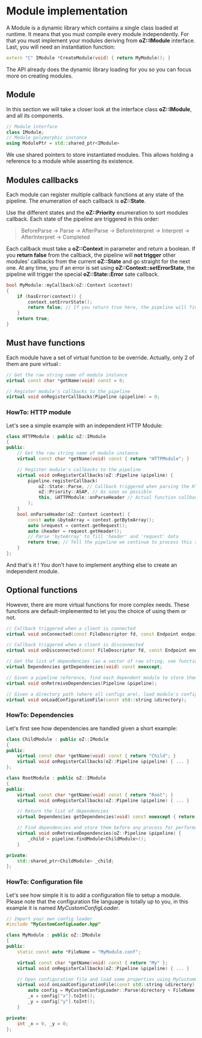 # Module implementation

A Module is a dynamic library which contains a single class loaded at runtime.
It means that you must compile every module independently.
For that you must implement your modules deriving from **oZ::IModule** interface.
Last, you will need an instantiation function:
```C++
extern "C" IModule *CreateModule(void) { return MyModule(); }
```
The API already does the dynamic library loading for you so you can focus more on creating modules.

## Module

In this section we will take a closer look at the interface class **oZ::IModule**, and all its components.
```C++
// Module interface
class IModule;
// Module polymorphic instance
using ModulePtr = std::shared_ptr<IModule>
```
We use shared pointers to store instantiated modules. This allows holding a reference to a module while asserting its existence.

## Modules callbacks

Each module can register multiple callback functions at any state of the pipeline. The enumeration of each callback is **oZ::State**.

Use the different states and the **oZ::Priority** enumeration to sort modules callback.
Each state of the pipeline are triggered in this order:
> BeforeParse -> Parse -> AfterParse -> BeforeInterpret -> Interpret -> AfterInterpret -> Completed

Each callback must take a **oZ::Context** in parameter and return a boolean.
If you **return false** from the callback, the pipeline will **not trigger** other modules' callbacks from the current **oZ::State** and go straight for the next one.
At any time, you if an error is set using **oZ::Context::setErrorState**, the pipeline will trigger the special **oZ::State::Error** sate callback.

```C++
bool MyModule::myCallback(oZ::Context &context)
{
	if (hasError(context)) {
		context.setErrorState();
		return false; // If you return true here, the pipeline will finish to trigger every callback of the current state and not immediatly call Error callbacks
	}
	return true;
}
```

## Must have functions

Each module have a set of virtual function to be override. Actually, only 2 of them are pure virtual :
```C++
// Get the raw string name of module instance
virtual const char *getName(void) const = 0;

// Register module's callbacks to the pipeline
virtual void onRegisterCallbacks(Pipeline &pipeline) = 0;
```

### HowTo: HTTP module

Let's see a simple example with an independent HTTP Module:
```C++
class HTTPModule : public oZ::IModule
{
public:
	// Get the raw string name of module instance
	virtual const char *getName(void) const { return "HTTPModule"; }

	// Register module's callbacks to the pipeline
	virtual void onRegisterCallbacks(oZ::Pipeline &pipeline) {
		pipeline.registerCallback(
			oZ::State::Parse, // Callback triggered when parsing the HTTP request
			oZ::Priority::ASAP, // As soon as possible
			this, &HTTPModule::onParseHeader // Actual function callback
		);
	}
	bool onParseHeader(oZ::Context &context) {
		const auto &byteArray = context.getByteArray();
		auto &request = context.getRequest();
		auto &header = request.getHeader();
		// Parse 'byteArray' to fill 'header' and 'request' data
		return true; // Tell the pipeline we continue to process this state
	}
};
```
And that's it ! You don't have to implement anything else to create an independent module.

## Optional functions

However, there are more virtual functions for more complex needs. These functions are default-implemented to let you the choice of using them or not.
```C++
// Callback triggered when a client is connected
virtual void onConnected(const FileDescriptor fd, const Endpoint endpoint, const bool useEncryption);

// Callback triggered when a client is disconnected
virtual void onDisconnected(const FileDescriptor fd, const Endpoint endpoint);

// Get the list of dependencies (as a vector of raw string, see function getName above)
virtual Dependencies getDependencies(void) const noexcept;

// Given a pipeline reference, find each dependent module to store them internally
virtual void onRetreiveDependencies(Pipeline &pipeline);

// Given a directory path (where all configs are), load module's configuration file
virtual void onLoadConfigurationFile(const std::string &directory);
```

### HowTo: Dependencies

Let's first see how dependencies are handled given a short example:

```C++
class ChildModule : public oZ::IModule
{
public:
	virtual const char *getName(void) const { return "Child"; }
	virtual void onRegisterCallbacks(oZ::Pipeline &pipeline) { ... }
};

class RootModule : public oZ::IModule
{
public:
	virtual const char *getName(void) const { return "Root"; }
	virtual void onRegisterCallbacks(oZ::Pipeline &pipeline) { ... }

	// Return the list of dependencies
	virtual Dependencies getDependencies(void) const noexcept { return { "Child" }; }

	// Find dependencies and store them before any process for performance reasons
	virtual void onRetreiveDependencies(oZ::Pipeline &pipeline) {
		_child = pipeline.findModule<ChildModule>();
	}

private:
	std::shared_ptr<ChildModule> _child;
};
```

### HowTo: Configuration file

Let's see how simple it is to add a configuration file to setup a module.
Please note that the configuration file language is totally up to you, in this example it is named *MyCustomConfigLoader*.
```C++
// Import your own config loader
#include "MyCustomConfigLoader.hpp"

class MyModule : public oZ::IModule
{
public:
	static const auto *FileName = "MyModule.conf";

	virtual const char *getName(void) const { return "My" };
	virtual void onRegisterCallbacks(oZ::Pipeline &pipeline) { ... }

	// Open configuration file and load some properties using MyCustomConfigLoader
	virtual void onLoadConfigurationFile(const std::string &directory) {
		auto config = MyCustomConfigLoader::Parse(directory + FileName);
		_x = config["x"].toInt();
		_y = config["y"].toInt();
	}

private:
	int _x = 0, _y = 0;
};
```
